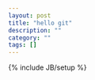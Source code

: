 ```yaml
---
layout: post
title: "hello git"
description: ""
category: ""
tags: []
---
```

{% include JB/setup %}
